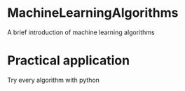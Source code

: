 # MachineLearningAlgorithms
A brief introduction of machine learning algorithms

# Practical application
Try every algorithm with python

